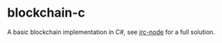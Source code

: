 # blockchain-c
A basic blockchain implementation in C#, see [jrc-node](https://github.com/jounaidr/jrc-node) for a full solution.
